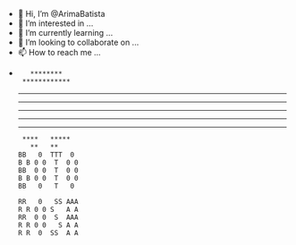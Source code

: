 - 👋 Hi, I’m @ArimaBatista
- 👀 I’m interested in ...
- 🌱 I’m currently learning ...
- 💞️ I’m looking to collaborate on ...
- 📫 How to reach me ...
- 
         ********
       ************
     ** ********** **
    ***  ***  ***  ***
    ***   *    *  ****
    ****         *****
     *****     ******
       ****   *****
         **   **
      BB   0  TTT  0 
      B B 0 0  T  0 0
      BB  0 0  T  0 0
      B B 0 0  T  0 0
      BB   0   T   0
       
      RR   0   SS AAA     
      R R 0 0 S   A A    
      RR  0 0  S  AAA
      R R 0 0   S A A
      R R  0  SS  A A
<!---
ArimaBatista/ArimaBatista is a ✨ special ✨ repository because its `README.md` (this file) appears on your GitHub profile.
You can click the Preview link to take a look at your changes.
--->
